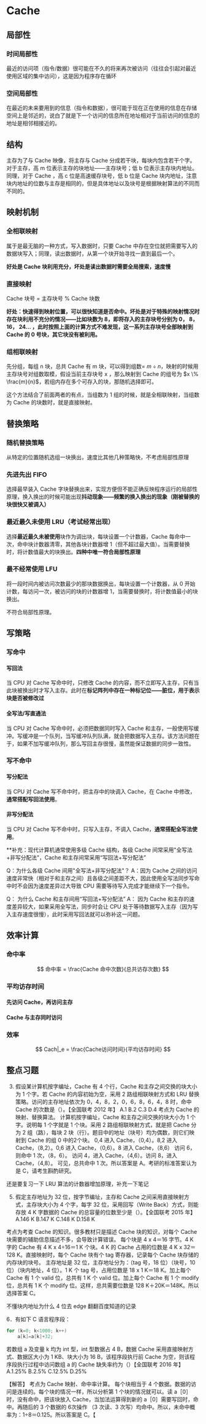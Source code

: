 # Cache
## 局部性
### 时间局部性
最近的访问项（指令/数据）很可能在不久的将来再次被访问（往往会引起对最近使用区域的集中访问），这是因为程序存在循环
### 空间局部性
在最近的未来要用到的信息（指令和数据），很可能于现在正在使用的信息在存储空间上是邻近的，说白了就是下一个访问的信息所在地址相对于当前访问的信息的地址是相邻相接近的。

## 结构
主存为了与 Cache 映像，将主存与 Cache 分成若干块，每块内包含若干个字。对于主存，高 m 位表示主存的块地址——主存块号；低 b 位表示主存块内地址。同理，对于 Cache ，高 c 位是高速缓存块号，低 b 位是 Cache 块内地址，注意块内地址的位数与主存是相同的，但是具体地址以及块号是根据映射算法的不同而不同的。

## 映射机制
### 全相联映射
属于是最无脑的一种方式，写入数据时，只要 Cache 中存在空位就把需要写入的数据块写入；同理，读出数据时，从第一个块开始寻找一直到最后一个。

**好处是 Cache 块利用充分，坏处是读出数据时需要全局搜索，速度慢**

### 直接映射
Cache 块号 = 主存块号 % Cache 块数

**好处：快速得到映射位置，可以很快知道是否命中。坏处是对于特殊的映射情况时存在块利用不充分的情况——比如块数为 8，即将存入的主存块号分别为 0， 8， 16， 24... ，此时按照上面的计算方式不难发现，这一系列主存块号全部映射到 Cache 的 0 号块，其它块没有被利用。**

### 组相联映射
先分组，每组 n 块，总共 Cache 有 m 块，可以得到组数= $m \div n$，映射的时候用主存块号对组数取模，假设当前主存块号 x ，那么映射到 Cache 的组号为 $x \% \frac{m}{n}$，若组内存在多个可存入的块，那随机选择即可。

这个方法结合了前面两者的有点，当组数为 1 组的时候，就是全相联映射，当组数为 Cache 的块数时，就是直接映射。

## 替换策略
### 随机替换策略
从特定的位置随机选组一块换出，速度比其他几种策略快，不考虑局部性原理

### 先进先出 FIFO
选择最早装入 Cache 字块替换出来，实现方便但不能正确反映程序运行的局部性原理，换入换出的时候可能出现**抖动现象——频繁的换入换出的现象（刚被替换的块很快又被调入）**

### 最近最久未使用 LRU（考试经常出现）
选择**最近最久未被使用**块作为调出块，每块设置一个计数器，Cache 每命中一次，命中块计数器清零，其他各块计数器增 1（但不超过最大值）。当需要替换时，将计数值最大的块换出。**四种中唯一符合局部性原理**


### 最不经常使用 LFU
将一段时间内被访问次数最少的那块数据换出，每块设置一个计数器，从 0 开始计数，每访问一次，被访问的块的计数器增 1，当需要替换时，将计数值最小的块换出。

不符合局部性原理。

## 写策略
### 写命中
#### 写回法
当 CPU 对 Cache 写命中时，只修改 Cache 的内容，而不立即写入主存，只有当此块被换出时才写入主存。此时在**标记阵列中存在一种标记位——脏位，用于表示块是否被修改过**
#### 全写法/写直通法
当 CPU 对 Cache 写命中时，必须把数据同时写入 Cache 和主存，一般使用写缓冲。写缓冲是一个队列，当写缓冲队列队满，就会把数据写入主存。该方法问题在于，如果不加写缓冲队列，那么写回主存很慢，虽然能保证数据的同步一致性。

### 写不命中
#### 写分配法
当 CPU 对 Cache 写不命中时，把主存中的块调入 Cache，在 Cache 中修改，**通常搭配写回法使用**。
#### 非写分配法
当 CPU 对 Cache 写不命中时，只写入主存，不调入 Cache，**通常搭配全写法使用**。

**补充：现代计算机通常使用多级 Cache 结构，各级 Cache 间常采用"全写法+非写分配法"，Cache 和主存间常采用“写回法+写分配法”

Q：为什么各级 Cache 间用"全写法+非写分配法"？
A：因为 Cache 之间的访问速度非常快（相对于和主存之间）且各级之间差距不大，因此使用全写法同步写命中时不会因为速度差异过大导致 CPU 需要等待写入完成才能继续下一个指令。

Q： 为什么 Cache 和主存间用“写回法+写分配法”
A： 因为 Cache 和主存的速度差异较大，如果采用全写法，同步时会让 CPU 处于等待数据写入主存（因为写入主存速度很慢），此时采用写回法就可以弥补这一问题。

## 效率计算
### 命中率

$$
命中率 = \frac{Cache 命中次数}{总共访存次数} 
$$
### 平均访存时间
####   先访问 Cache，再访问主存

#### Cache 与主存同时访问

### 效率
$$
Cach|_e = \frac{Cache访问时间}{平均访存时间}
$$



## 整点习题
3. 假设某计算机按字编址，Cache 有 4 个行，Cache 和主存之间交换的块大小为 1 个字。若 Cache 的内容初始为空，采用 2 路组相联映射方式和 LRU 替换策略。访问的主存地址依次为 0，4，8，2，0，6，8，6，4，8 时，命中 Cache 的次数是（）。【全国联考 2012 年】
A.1
B.2
C.3
D.4
考点为 Cache 的映射、替换算法。
计算机按字编址，Cache 和主存之间交换的块大小为 1 个字。说明每 1 个字就是 1 个块。采用 2 路组相联映射方式，就是把 Cache 分为 2 组（路），每块 2 块（行）。题目中的地址（块号）均为偶数，则它们映射到 Cache 的组 0 中的2个块。
0,4 进入 Cache，（0,4）。8,2 进入 Cache，（8,2）。0,6 进入 Cache，（0,6）。8 进入 Cache，（8,6） 访问 6，则命中 1 次，（8，6）。
访问 4，进入 Cache，（4,6）。访问 8，进入 Cache，（4,8）。
可见，总共命中 1 次。所以答案是 A。考研的标准答案认为是 C，请考生斟酌研究。

还是要复习一下 LRU 算法的计数器增加原理，补充一下笔记  

5. 假定主存地址为 32 位，按字节编址，主存和 Cache 之间采用直接映射方式，主存块大小为 4 个字，每字 32 位，采用回写（Write Back）方式，则能存放 4 K 字数据的 Cache 的总容量的位数至少是（）。【全国联考 2015 年】
A.146 K
B.147 K
C.148 K
D.158 K 

考点为考查 Cache 的知识。很多教材只是描述 Cache 块的知识，对每个 Cache 块需要的辅助信息描述不多，会导致计算错误。
每个块是 4 x 4＝16 字节。4 K 字的 Cache 有 4 K x 4÷16＝1 K 个块。4 K 的 Cache 占用的位数是 4 K x 32＝128 K。直接映射时，每个 Cache 块有个 tag 寄存器，记录每个 Cache 块存储的内存块的块号。
主存地址是 32 位，主存地址分为：（tag 号，18 位）（块号，10 位）（块内地址，4 位）。1 K 个 tag 号，占用位数是 18 x 1 K＝18 K。加上每个 Cache 有 1 个 valid 位，总共有 1 K 个 valid 位。加上每个 Cache 有 1 个 modify 位，总共有 1 K 个 modify 位。这样，总共需要位数是 128 K＋20K＝148K。所以选择答案 C。

不懂块内地址为什么 4 位去 edge 翻翻百度知道的记录

6．有如下 C 语言程序段：
```c
for (k=0; k<1000; k++)
	a[k]=a[k]+32;
```
若数组 a 及变量 k 均为 int 型，int 型数据占 4 B，数据 Cache 采用直接映射方式、数据区大小为 1 KB、块大小为 16 B，该程序段执行前 Cache 为空，则该程序段执行过程中访问数组 a 的 Cache 缺失率约为（）【全国联考 2016 年】
A.1.25%
B.2.5%
C.12.5%
D.25% 

【解答】
考点为 Cache 映射、命中率计算。
每个块相当于 4 个数据。数据的访问是连续的。每个块的情况一样，所以分析第 1 个块的情况就可以。读 a［0］时，没有命中，把该块放入 Cache，当加法运算得到新的 a［0］需要写回时，命中。再随后的 3 个数据的 6次操作
（3 次读、3 次写）均命中。所以，未命中概率为：1÷8＝0.125。所以答案是 C。【

